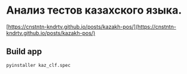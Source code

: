 # Анализ тестов казахского языка.  
  

[https://cnstntn-kndrtv.github.io/posts/kazakh-pos/](https://cnstntn-kndrtv.github.io/posts/kazakh-pos/)
  
## Build app  
```bash
pyinstaller kaz_clf.spec
```
  
